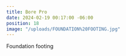 ```yaml
---
title: Bore Pro
date: 2024-02-19 00:17:00 -06:00
position: 18
image: "/uploads/FOUNDATION%20FOOTING.jpg"
---
```


Foundation footing